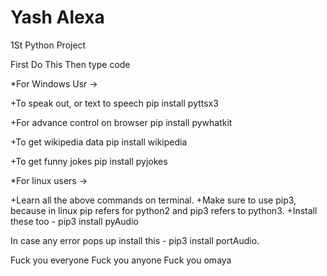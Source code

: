 # Yash Alexa
1St Python Project

First Do This
Then type code

*For Windows Usr ->

+To speak out, or text to speech pip install pyttsx3

+For advance control on browser pip install pywhatkit

+To get wikipedia data pip install wikipedia

+To get funny jokes pip install pyjokes


*For linux users ->

+Learn all the above commands on terminal. 
+Make sure to use pip3, because in linux pip refers for python2 and pip3 refers to python3. 
+Install these too - pip3 install pyAudio

In case any error pops up install this - pip3 install portAudio.

Fuck you everyone
Fuck you anyone
Fuck you omaya
